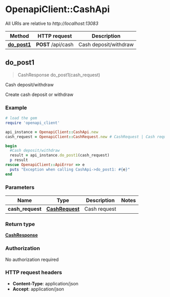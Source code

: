 # OpenapiClient::CashApi

All URIs are relative to *http://localhost:13083*

Method | HTTP request | Description
------------- | ------------- | -------------
[**do_post1**](CashApi.md#do_post1) | **POST** /api/cash | Cash deposit/withdraw



## do_post1

> CashResponse do_post1(cash_request)

Cash deposit/withdraw

Create cash deposit or withdraw

### Example

```ruby
# load the gem
require 'openapi_client'

api_instance = OpenapiClient::CashApi.new
cash_request = OpenapiClient::CashRequest.new # CashRequest | Cash request

begin
  #Cash deposit/withdraw
  result = api_instance.do_post1(cash_request)
  p result
rescue OpenapiClient::ApiError => e
  puts "Exception when calling CashApi->do_post1: #{e}"
end
```

### Parameters


Name | Type | Description  | Notes
------------- | ------------- | ------------- | -------------
 **cash_request** | [**CashRequest**](CashRequest.md)| Cash request | 

### Return type

[**CashResponse**](CashResponse.md)

### Authorization

No authorization required

### HTTP request headers

- **Content-Type**: application/json
- **Accept**: application/json

